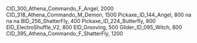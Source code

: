 CID_300_Athena_Commando_F_Angel, 2000
CID_318_Athena_Commando_M_Demon, 1500
Pickaxe_ID_144_Angel, 800
na
na
na
BID_256_ShatterFly, 400
Pickaxe_ID_224_Butterfly, 800
EID_ElectroShuffle_V2, 800
EID_Grooving, 500
Glider_ID_095_Witch, 800
CID_395_Athena_Commando_F_ShatterFly, 1200
